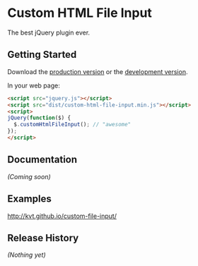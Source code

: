 # Custom HTML File Input

The best jQuery plugin ever.

## Getting Started

Download the [production version][min] or the [development version][max].

[min]: https://raw.github.com/kvt/custom-file-input/master/dist/jquery.custom-file-input.min.js
[max]: https://raw.github.com/kvt/custom-file-input/master/dist/jquery.custom-file-input.js

In your web page:

```html
<script src="jquery.js"></script>
<script src="dist/custom-html-file-input.min.js"></script>
<script>
jQuery(function($) {
  $.customHtmlFileInput(); // "awesome"
});
</script>
```

## Documentation
_(Coming soon)_

## Examples
http://kvt.github.io/custom-file-input/

## Release History
_(Nothing yet)_

